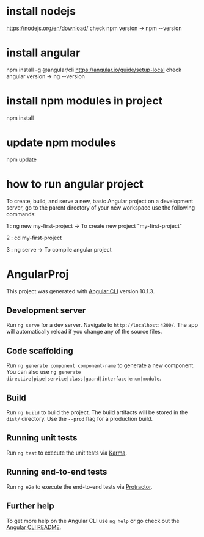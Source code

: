 # install nodejs
https://nodejs.org/en/download/
check npm version -> npm --version

# install angular
npm install -g @angular/cli
https://angular.io/guide/setup-local
check angular version -> ng --version


# install npm modules in project
npm install
# update npm modules
npm update

# how to run angular project
To create, build, and serve a new, basic Angular project on a development server, go to the parent directory of your new workspace use the following commands:

1 : ng new my-first-project -> To create new project "my-first-project"

2 : cd my-first-project

3 : ng serve -> To compile angular project



# AngularProj

This project was generated with [Angular CLI](https://github.com/angular/angular-cli) version 10.1.3.

## Development server

Run `ng serve` for a dev server. Navigate to `http://localhost:4200/`. The app will automatically reload if you change any of the source files.

## Code scaffolding

Run `ng generate component component-name` to generate a new component. You can also use `ng generate directive|pipe|service|class|guard|interface|enum|module`.

## Build

Run `ng build` to build the project. The build artifacts will be stored in the `dist/` directory. Use the `--prod` flag for a production build.

## Running unit tests

Run `ng test` to execute the unit tests via [Karma](https://karma-runner.github.io).

## Running end-to-end tests

Run `ng e2e` to execute the end-to-end tests via [Protractor](http://www.protractortest.org/).

## Further help

To get more help on the Angular CLI use `ng help` or go check out the [Angular CLI README](https://github.com/angular/angular-cli/blob/master/README.md).
